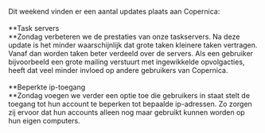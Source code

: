Dit weekend vinden er een aantal updates plaats aan Copernica: \
 \
 **Task servers\
**Zondag verbeteren we de prestaties van onze taskservers. Na deze
update is het minder waarschijnlijk dat grote taken kleinere taken
vertragen. Vanaf dan worden taken beter verdeeld over de servers. Als
een gebruiker bijvoorbeeld een grote mailing verstuurt met ingewikkelde
opvolgacties, heeft dat veel minder invloed op andere gebruikers van
Copernica. \
 \
 **Beperkte ip-toegang\
**Zondag voegen we verder een optie toe die gebruikers in staat stelt de
toegang tot hun account te beperken tot bepaalde ip-adressen. Zo zorgen
zij ervoor dat hun accounts alleen nog maar gebruikt kunnen worden op
hun eigen computers. 
